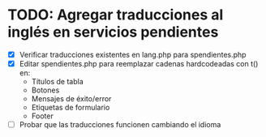 # TODO: Agregar traducciones al inglés en servicios pendientes

- [x] Verificar traducciones existentes en lang.php para spendientes.php
- [x] Editar spendientes.php para reemplazar cadenas hardcodeadas con t() en:
  - Títulos de tabla
  - Botones
  - Mensajes de éxito/error
  - Etiquetas de formulario
  - Footer
- [ ] Probar que las traducciones funcionen cambiando el idioma
